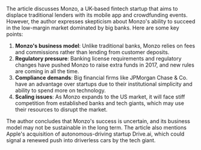 The article discusses Monzo, a UK-based fintech startup that aims to displace traditional lenders with its mobile app and crowdfunding events. However, the author expresses skepticism about Monzo's ability to succeed in the low-margin market dominated by big banks. Here are some key points:

1. **Monzo's business model**: Unlike traditional banks, Monzo relies on fees and commissions rather than lending from customer deposits.
2. **Regulatory pressure**: Banking license requirements and regulatory changes have pushed Monzo to raise extra funds in 2017, and new rules are coming in all the time.
3. **Compliance demands**: Big financial firms like JPMorgan Chase & Co. have an advantage over startups due to their institutional simplicity and ability to spend more on technology.
4. **Scaling issues**: As Monzo expands to the US market, it will face stiff competition from established banks and tech giants, which may use their resources to disrupt the market.

The author concludes that Monzo's success is uncertain, and its business model may not be sustainable in the long term. The article also mentions Apple's acquisition of autonomous-driving startup Drive.ai, which could signal a renewed push into driverless cars by the tech giant.